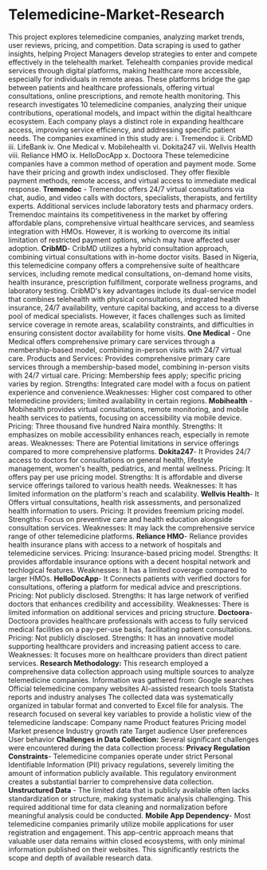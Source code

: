 # Telemedicine-Market-Research
This project explores telemedicine companies, analyzing market trends, user reviews, pricing, and competition. Data scraping is used to gather insights, helping Project Managers develop strategies to enter and compete effectively in the telehealth market.
Telehealth companies provide medical services through digital platforms, making healthcare more accessible, especially for individuals in remote areas. These platforms bridge the gap between patients and healthcare professionals, offering virtual consultations, online prescriptions, and remote health monitoring.
This research investigates 10  telemedicine companies, analyzing their unique contributions, operational models, and impact within the digital healthcare ecosystem. Each company plays a distinct role in expanding healthcare access, improving service efficiency, and addressing specific patient needs. The companies examined in this study are: i. Tremendoc ii. CribMD iii. LifeBank iv. One Medical v. Mobilehealth vi. Dokita247 vii. Wellvis Health viii. Reliance HMO ix. HelloDocApp x. Doctoora
These telemedicine companies have a common method of operation and payment mode. Some have their pricing and growth index undisclosed. They offer flexible payment methods, remote access, and virtual access to immediate medical response.
**Tremendoc** - Tremendoc offers 24/7 virtual consultations via chat, audio, and video calls with doctors, specialists, therapists, and fertility experts. Additional services include laboratory tests and pharmacy orders.  Tremendoc maintains its competitiveness in the market by offering affordable plans, comprehensive virtual healthcare services, and seamless integration with HMOs. However, it is working to overcome its initial limitation of restricted payment options, which may have affected user adoption.
**CribMD**- CribMD utilizes a hybrid consultation approach, combining virtual consultations with in-home doctor visits. Based in Nigeria, this telemedicine company offers a comprehensive suite of healthcare services, including remote medical consultations, on-demand home visits, health insurance, prescription fulfillment, corporate wellness programs, and laboratory testing. CribMD's key advantages include its dual-service model that combines telehealth with physical consultations, integrated health insurance, 24/7 availability, venture capital backing, and access to a diverse pool of medical specialists. However, it faces challenges such as limited service coverage in remote areas, scalability constraints, and difficulties in ensuring consistent doctor availability for home visits.
**One Medical** - One Medical offers comprehensive primary care services through a membership-based model, combining in-person visits with 24/7 virtual care. Products and Services: Provides comprehensive primary care services through a membership-based model, combining in-person visits with 24/7 virtual care.​
Pricing: Membership fees apply; specific pricing varies by region.​
Strengths: Integrated care model with a focus on patient experience and convenience.​
Weaknesses: Higher cost compared to other telemedicine providers; limited availability in certain regions.
**Mobihealth** - Mobihealth provides virtual consultations, remote monitoring, and mobile health services to patients, focusing on accessibility via mobile device.
Pricing: Three thousand five hundred Naira monthly.​
Strengths: It emphasizes  on mobile accessibility enhances reach, especially in remote areas.​
Weaknesses: There are Potential limitations in service offerings compared to more comprehensive platforms.
**Dokita247**- It Provides 24/7 access to doctors for consultations on general health, lifestyle management, women's health, pediatrics, and mental wellness.
Pricing: It offers pay per use pricing model.​
Strengths: It is affordable and diverse service offerings tailored to various health needs.​
Weaknesses: It has limited information on the platform's reach and scalability. 
**Wellvis Health**- It Offers virtual consultations, health risk assessments, and personalized health information to users.
Pricing: It provides freemium pricing model.
Strengths: Focus on preventive care and health education alongside consultation services.​
Weaknesses: It may lack the comprehensive service range of other telemedicine platforms.
**Reliance HMO**- Reliance provides health insurance plans with access to a network of hospitals and telemedicine services.
Pricing: Insurance-based pricing model.​
Strengths: It provides affordable insurance options with a decent hospital network and techlogical features.​
Weaknesses: It has a limited coverage compared to larger HMOs.
**HelloDocApp**- It Connects patients with verified doctors for consultations, offering a platform for medical advice and prescriptions.​
Pricing: Not publicly disclosed.​
Strengths: It has large network of verified doctors that enhances credibility and accessibility.​
Weaknesses: There is limited information on additional services and pricing structure.
**Doctoora**- Doctoora provides healthcare professionals with access to fully serviced medical facilities on a pay-per-use basis, facilitating patient consultations.
Pricing: Not publicly disclosed.
Strengths: It has an innovative model supporting healthcare providers and increasing patient access to care.
Weaknesses: It focuses more on healthcare providers than direct patient services.
**Research Methodology:** This research employed a comprehensive data collection approach using multiple sources to analyze telemedicine companies. Information was gathered from:
Google searches
Official telemedicine company websites
AI-assisted research tools
Statista reports and industry analyses
The collected data was systematically organized in tabular format and converted to Excel file for analysis. The research focused on several key variables to provide a holistic view of the telemedicine landscape:
Company name
Product features
Pricing model
Market presence
Industry growth rate
Target audience
User preferences
User behavior
**Challenges in Data Collection:** Several significant challenges were encountered during the data collection process:
**Privacy Regulation Constraints**- Telemedicine companies operate under strict Personal Identifiable Information (PII) privacy regulations, severely limiting the amount of information publicly available. This regulatory environment creates a substantial barrier to comprehensive data collection.
**Unstructured Data** - The limited data that is publicly available often lacks standardization or structure, making systematic analysis challenging. This required additional time for data cleaning and normalization before meaningful analysis could be conducted.
**Mobile App Dependency**- Most telemedicine companies primarily utilize mobile applications for user registration and engagement. This app-centric approach means that valuable user data remains within closed ecosystems, with only minimal information published on their websites. This significantly restricts the scope and depth of available research data.

